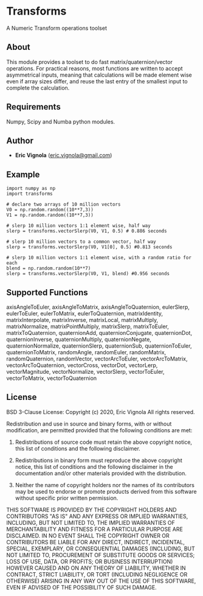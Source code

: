 # Transforms
A Numeric Transform operations toolset

## About
This module provides a toolset to do fast matrix/quaternion/vector operations.
For practical reasons, most functions are written to accept asymmetrical inputs,
meaning that calculations will be made element wise even if array sizes differ,
and reuse the last entry of the smallest input to complete the calculation.

## Requirements
Numpy, Scipy and Numba python modules.

## Author
* **Eric Vignola** (eric.vignola@gmail.com)

## Example
```
import numpy as np
import transforms

# declare two arrays of 10 million vectors
V0 = np.random.random((10**7,3))
V1 = np.random.random((10**7,3))

# slerp 10 million vectors 1:1 element wise, half way
slerp = transforms.vectorSlerp(V0, V1, 0.5) # 0.886 seconds

# slerp 10 million vectors to a common vector, half way
slerp = transforms.vectorSlerp(V0, V1[0], 0.5) #0.813 seconds

# slerp 10 million vectors 1:1 element wise, with a random ratio for each
blend = np.random.random(10**7)
slerp = transforms.vectorSlerp(V0, V1, blend) #0.956 seconds
```


## Supported Functions
axisAngleToEuler, 
axisAngleToMatrix, 
axisAngleToQuaternion, 
eulerSlerp, 
eulerToEuler, 
eulerToMatrix, 
eulerToQuaternion, 
matrixIdentity, 
matrixInterpolate, 
matrixInverse, 
matrixLocal, 
matrixMultiply, 
matrixNormalize, 
matrixPointMultiply, 
matrixSlerp, 
matrixToEuler, 
matrixToQuaternion, 
quaternionAdd, 
quaternionConjugate, 
quaternionDot, 
quaternionInverse, 
quaternionMultiply, 
quaternionNegate, 
quaternionNormalize, 
quaternionSlerp, 
quaternionSub, 
quaternionToEuler, 
quaternionToMatrix, 
randomAngle, 
randomEuler, 
randomMatrix, 
randomQuaternion, 
randomVector, 
vectorArcToEuler, 
vectorArcToMatrix, 
vectorArcToQuaternion, 
vectorCross, 
vectorDot, 
vectorLerp, 
vectorMagnitude, 
vectorNormalize, 
vectorSlerp, 
vectorToEuler, 
vectorToMatrix, 
vectorToQuaternion

## License
BSD 3-Clause License:
Copyright (c)  2020, Eric Vignola 
All rights reserved. 

Redistribution and use in source and binary forms, with or without 
modification, are permitted provided that the following conditions are met:


1. Redistributions of source code must retain the above copyright notice, 
   this list of conditions and the following disclaimer.
   
2. Redistributions in binary form must reproduce the above copyright notice, 
   this list of conditions and the following disclaimer in the documentation 
   and/or other materials provided with the distribution.
   
3. Neither the name of copyright holders nor the names of its 
   contributors may be used to endorse or promote products derived from 
   this software without specific prior written permission.
   
THIS SOFTWARE IS PROVIDED BY THE COPYRIGHT HOLDERS AND CONTRIBUTORS "AS IS" 
AND ANY EXPRESS OR IMPLIED WARRANTIES, INCLUDING, BUT NOT LIMITED TO, THE 
IMPLIED WARRANTIES OF MERCHANTABILITY AND FITNESS FOR A PARTICULAR PURPOSE ARE 
DISCLAIMED. IN NO EVENT SHALL THE COPYRIGHT OWNER OR CONTRIBUTORS BE LIABLE 
FOR ANY DIRECT, INDIRECT, INCIDENTAL, SPECIAL, EXEMPLARY, OR CONSEQUENTIAL 
DAMAGES (INCLUDING, BUT NOT LIMITED TO, PROCUREMENT OF SUBSTITUTE GOODS OR 
SERVICES; LOSS OF USE, DATA, OR PROFITS; OR BUSINESS INTERRUPTION) HOWEVER 
CAUSED AND ON ANY THEORY OF LIABILITY, WHETHER IN CONTRACT, STRICT LIABILITY, 
OR TORT (INCLUDING NEGLIGENCE OR OTHERWISE) ARISING IN ANY WAY OUT OF THE USE 
OF THIS SOFTWARE, EVEN IF ADVISED OF THE POSSIBILITY OF SUCH DAMAGE.

